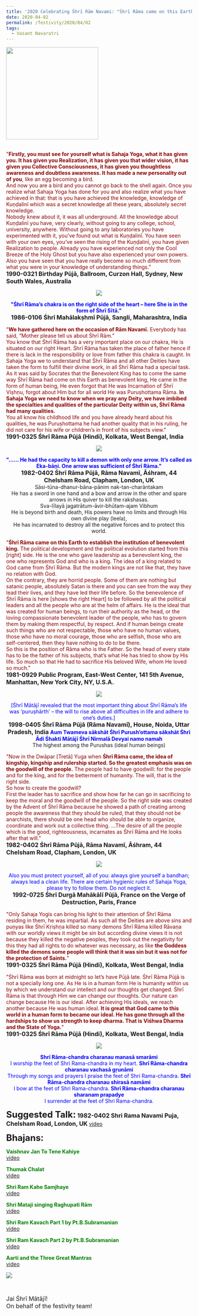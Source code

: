 ```yaml
---
title: '2020 Celebrating Śhrī Rām Navami: "Śhrī Rāma came on this Earth to establish the institution of benevolent king" '
date: 2020-04-02
permalink: /festivity/2020/04/02
tags:
  - Vasant Navaratri
---
```


<div style="text-align: left"><img src="/images/image00.png" width="250" /></div><br>

<p>
<font color="DarkRed">"<b>Firstly, you must see for yourself what is Sahaja Yoga, what it has given you. It has given you Realization, it has given you that wider vision, it has given you Collective Consciousness, it has given you thoughtless awareness and doubtless awareness. It has made a new personality out of you</b>, like an egg becoming a bird.<br>
And now you are a bird and you cannot go back to the shell again. Once you realize what Sahaja Yoga has done for you and also realize what you have achieved in that: that is you have achieved the knowledge, knowledge of Kuṇḍalinī which was a secret knowledge all these years, absolutely secret knowledge.<br>
Nobody knew about it, it was all underground. All the knowledge about Kuṇḍalinī you have, very clearly, without going to any college, school, university, anywhere. Without going to any laboratories you have experimented with it, you’ve found out what is Kuṇḍalinī. You have seen with your own eyes, you’ve seen the rising of the Kuṇḍalinī, you have given Realization to people. Already you have experienced not only the Cool Breeze of the Holy Ghost but you have also experienced your own powers. Also you have seen that you have really become so much different from what you were in your knowledge of understanding things."</font><br>
<font size="+0"><b>1990-0321 Birthday Pūjā, Ballroom, Curzon Hall, Sydney, New South Wales, Australia</b></font>
</p>

<div style="text-align: center"><img src="/images/image386.png" /></div>

<p style="text-align:center;">
<font color="blue"><b>"Śhrī Rāma’s chakra is on the right side of the heart – here She is in the form of Śhrī Sītā."</b></font><br>
<font size="+0"><b>1986-0106 Śhrī Mahālakṣhmī Pūjā,  Sangli, Maharashtra, India</b></font>
</p>

<p>
<font color="DarkRed">"<b>We have gathered here on the occasion of Rām Navamī.</b> Everybody has said, “Mother please tell us about Śhrī Rām.”<br>
You know that Śhrī Rāma has a very important place on our chakra, He is situated on our right Heart. Śhrī Rāma has taken the place of father hence if there is lack in the responsibility or love from father this chakra is caught. In Sahaja Yoga we to understand that Śhrī Rāma and all other Deities have taken the form to fulfill their divine work, in all Śhrī Rāma had a special task. As it was said by Socrates that the Benevolent King has to come the same way Śhrī Rāma had come on this Earth as benevolent king, He came in the form of human being, He even forgot that He was Incarnation of Śhrī Viṣhṇu, forgot about Him but for all world He was Puruṣhottama Rāma.
<b>In Sahaja Yoga we need to know when we pray any Deity, we have imbibed the specialties and qualities of the particular Deity within us, Śhrī Rāma had many qualities.</b><br>
You all know his childhood life and you have already heard about his qualities, he was Puruṣhottama he had another quality that in his ruling, he did not care for his wife or children’s in front of his subjects view."</font><br>
<font size="+0"><b>1991-0325 Śhrī Rāma Pūjā (Hindi), Kolkata, West Bengal, India</b></font>
</p>

<div style="text-align: center"><img src="/images/image387.png" /></div>

<p style="text-align:center;">
<font color="blue"><b>"...... He had the capacity to kill a demon with only one arrow. It’s called as Eka-bāṇi. One arrow was sufficient of Śhrī Rāma."</b></font><br>
<font size="+0"><b>1982-0402 Śhrī Rāma Pūjā, Rāma Navamī, Āśhram, 44 Chelsham Road, Clapham, London, UK</b></font><br>
Sāsi-tūna-dhanur-bāna-pānim nak-tan-charāntakam<br>
He has a sword in one hand and a bow and arrow in the other and spare arrows in His quiver to kill the rakshasas.<br>
Sva-līlayā jagatrātum-āvir-bhūtam-ajam Vibhum<br>
He is beyond birth and death, His powers have no limits and through His own divine play (leela),<br>
He has incarnated to destroy all the negative forces and to protect this world.<br>
</p>

<p>
<font color="DarkRed">"<b>Śhrī Rāma came on this Earth to establish the institution of benevolent king.</b> The political development and the political evolution started from this [right] side. He is the one who gave leadership as a benevolent king, the one who represents God and who is a king. The idea of a king related to God came from Śhrī Rāma. But the modern kings are not like that, they have no relation with God.<br>
On the contrary, they are horrid people. Some of them are nothing but satanic people, absolutely Satan is there and you can see from the way they lead their lives, and they have led their life before. So the benevolence of Śhrī Rāma is here [shows the right Heart] to be followed by all the political leaders and all the people who are at the helm of affairs. He is the ideal that was created for human beings, to run their authority as the head, or the loving compassionate benevolent leader of the people, who has to govern them by making them respectful, by respect. And if human beings create such things who are not respectable, those who have no human values, those who have no moral courage, those who are selfish, those who are self-centered, then they have nothing to do to be there.<br>
So this is the position of Rāma who is the Father. So the head of every state has to be the father of his subjects, that’s what He has tried to show by His life. So much so that He had to sacrifice His beloved Wife, whom He loved so much."</font><br>
<font size="+0"><b>1981-0929 Public Program, East-West Center, 141 5th Avenue, Manhattan, New York City, NY, U.S.A.</b></font>
</p>

<div style="text-align: center"><img src="/images/image388.png" /></div>

<p style="text-align:center;">
<font color="blue">[Śhrī Mātājī revealed that the most important thing about Śhrī Rāma’s life was ‘puruṣhārth’
– the will to rise above all difficulties in life and adhere to one’s duties.]</font><br>
<font size="+0"><b>1998-0405 Śhrī Rāma Pūjā (Rāma Navamī), House, Noida, Uttar Pradesh, India</b></font>
<font color="blue"><b>Aum Twameva sākshāt Śhrī Purush’ottama sākshāt Śhrī Ādi Śhakti Mātājī Śhrī Nirmalā Devyai namo namah</b></font><br>
The highest among the Purushas (ideal human beings)
</p>

<p>
<font color="DarkRed">"Now in the Dwāpar [Tretā] Yuga when <b>Śhrī Rāma came, the idea of kingship, kingship and rulership started. So the greatest emphasis was on the goodwill of the people.</b> The people had to have goodwill: for the people and for the king, and for the betterment of humanity. The will, that is the right side.<br>
So how to create the goodwill?<br>
First the leader has to sacrifice and show how far he can go in sacrificing to keep the moral and the goodwill of the people. So the right side was created by the Advent of Śhrī Rāma because he showed a path of creating among people the awareness that they should be ruled, that they should not be anarchists, there should be one head who should be able to organize, coordinate and work out a collective thing.
...The desire of all the people which is the good, righteousness, incarnates as Śhrī Rāma and He looks after that will."</font><br>
<font size="+0"><b>1982-0402 Śhrī Rāma Pūjā, Rāma Navamī, Āśhram, 44 Chelsham Road, Clapham, London, UK</b></font>
</p>

<div style="text-align: center"><img src="/images/image389.png" /></div>

<p style="text-align:center;">
<font color="blue">Also you must protect yourself, all of you: always give yourself a bandhan; always lead a clean life. 
There are certain hygienic rules of Sahaja Yoga, please try to follow them. Do not neglect it.</font><br>
<font size="+0"><b>1992-0725 Śhrī Durgā Mahākālī Pūjā, France on the Verge of Destruction, Paris, France</b></font>
</p>

<p>
<font color="DarkRed">"Only Sahaja Yogis can bring his light to their attention of Śhrī Rāma residing in them, he was impartial. As such all the Deities are above sins and puṇyas like Śhrī Kṛiṣhṇa killed so many demons Śhrī Rāma killed Rāvaṇa with our worldly views it might be sin but according divine views it is not because they killed the negative peoples, they took out the negativity for this they had all rights to do whatever was necessary, as like <b>the Goddess killed the demons some people will think that it was sin but it was not for the protection of Saints.</b>"</font><br>
<font size="+0"><b>1991-0325 Śhrī Rāma Pūjā (Hindi), Kolkata, West Bengal, India</b></font>
</p>

<p>
<font color="DarkRed">"Śhrī Rāma was born at midnight so let’s have Pūjā late. Śhrī Rāma Pūjā is not a specially long one. As He is in a human form He is humanity within us by which we understand our intellect and our thoughts get changed. Śhrī Rāma is that through Him we can change our thoughts. Our nature can change because He is our ideal.
After achieving His ideals, we reach another because He was human ideal. <b>It is great that God came to this world in a human form to became our ideal. He has gone through all the hardships to show us strength to keep dharma. That is Viśhwa Dharma and the State of Yoga.</b>"</font><br>
<font size="+0"><b>1991-0325 Śhrī Rāma Pūjā (Hindi), Kolkata, West Bengal, India</b></font>
</p>

<div style="text-align: center"><img src="/images/image390.png" /></div>

<p style="color:blue; text-align:center;">
<b>Shrī Rāma-chandra charanau manasā smarāmi</b><br>
I worship the feet of Shri Rama-chandra in my heart. 
<b>Shrī Rāma-chandra charanau vachasā gṛunāmi</b><br>
Through my songs and prayers I praise the feet of Shri Rama-chandra. 
<b>Shrī Rāma-chandra charanau shirasā namāmi</b><br>
I bow at the feet of Shri Rama-chandra. 
<b>Shrī Rāma-chandra charanau sharanam prapadye</b><br>
I surrender at the feet of Shri Rama-chandra.
</p>

<font size="+2"><b>Suggested Talk:</b></font> 
<font size="+0"><b>1982-0402 Shri Rama Navami Puja, Chelsham Road, London, UK</b></font>
<a href="https://www.youtube.com/watch?v=klN3-IPr6zw"> video</a><br>

<font size="+2"><b>Bhajans:</b></font>

<p>
<font color="green"><b>Vaishnav Jan To Tene Kahiye</b></font><br>
<a href="https://www.youtube.com/watch?v=H5RxSlBKhHQ">video</a>
</p>

<p>
<font color="green"><b>Thumak Chalat</b></font><br>
<a href="https://www.youtube.com/watch?v=3kjgprOXnAU">video</a>
</p>

<p>
<font color="green"><b>Shri Ram Kahe Samjhaye</b></font><br>
<a href="https://www.youtube.com/watch?v=MmAH-1btUxc">video</a>
</p>

<p>
<font color="green"><b>Shri Mataji singing Raghupati Rām</b></font><br>
<a href="https://www.youtube.com/watch?v=6cK5TEzmE7Q">video</a>
</p>
 
<p>
<font color="green"><b>Shri Ram Kavach Part 1 by Pt.B.Subramanian</b></font><br>
<a href="https://www.youtube.com/watch?v=jU0lTR3Rdg8">video</a>
</p>

<p>
<font color="green"><b>Shri Ram Kavach Part 2 by Pt.B.Subramanian</b></font><br>
<a href="https://www.youtube.com/watch?v=VIexvFle7iQ">video</a> 
</p>

<p>
<font color="green"><b>Aarti and the Three Great Mantras</b></font><br>
<a href="https://seven-teams.github.io/Videos_Links.html">video</a> 
</p>

<div style="text-align: left"><img src="/images/image390.png" /></div>

<p style="text-align:left;">
<font color="blue"><b></b></font><br>
<font size="+0"><b></b></font>
</p>

<p>
<font size="+0">Jai Śhrī Mātājī!<br>
On behalf of the festivity team!</font>
</p>